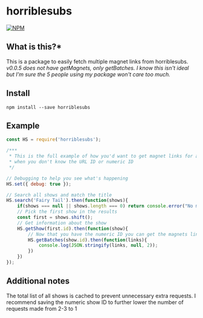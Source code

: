 horriblesubs
=============

[![NPM](https://nodei.co/npm/horriblesubs.png?downloads=true)](https://nodei.co/npm/horriblesubs/)

**What is this?***
------------------
This is a package to easily fetch multiple magnet links from horriblesubs.
*v0.0.5 does not have getMagnets, only getBatches. I know this isn't ideal but I'm sure the 5 people using my package won't care too much.*

Install
---------------------

```npm install --save horriblesubs```

Example
---------------------

```javascript
const HS = require('horriblesubs');

/***
 * This is the full example of how you'd want to get magnet links for a show
 * when you don't know the URL ID or numeric ID
 */

// Debugging to help you see what's happening
HS.set({ debug: true });

// Search all shows and match the title
HS.search('Fairy Tail').then(function(shows){
    if(shows === null || shows.length === 0) return console.error("No matches");
    // Pick the first show in the results
    const first = shows.shift();
    // Get information about the show
    HS.getShow(first.id).then(function(show){
        // Now that you have the numeric ID you can get the magnets links...
        HS.getBatches(show.id).then(function(links){
            console.log(JSON.stringify(links, null, 2));
        })
    })
});
```


Additional notes
---------------------

The total list of all shows is cached to prevent unnecessary extra requests.
I recommend saving the numeric show ID to further lower the number of requests made from 2-3 to 1
